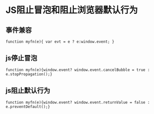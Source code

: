 # JS阻止冒泡和阻止浏览器默认行为

## 事件兼容

```
function myfn(e){ var evt = e ? e:window.event; }
```
## js停止冒泡

```
function myfn(e){window.event? window.event.cancelBubble = true : e.stopPropagation();}
```
## js阻止默认行为

```
function myfn(e){window.event? window.event.returnValue = false : e.preventDefault();}
```
